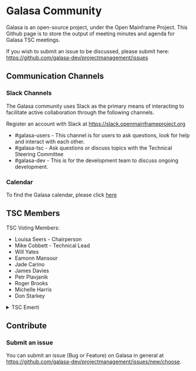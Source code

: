 # Galasa Community

Galasa is an open-source project, under the Open Mainframe Project. This Github page is to store the output of meeting minutes and agenda for Galasa TSC meetings.

If you wish to submit an issue to be discussed, please submit here: https://github.com/galasa-dev/projectmanagement/issues

## Communication Channels

### Slack Channels

The Galasa community uses Slack as the primary means of interacting to facilitate active collaboration through the following channels.

Register an account with Slack at https://slack.openmainframeproject.org

* \#galasa-users - This channel is for users to ask questions, look for help and interact with each other.
* \#galasa-tsc - Ask questions or discuss topics with the Technical Steering Committee
* \#galasa-dev - This is for the development team to discuss ongoing development.

### Calendar

To find the Galasa calendar, please click [here](https://lists.openmainframeproject.org/g/galasa-discussion/calendar)

## TSC Members

TSC Voting Members:
- Louisa Seers - Chairperson
- Mike Cobbett - Technical Lead
- Will Yates
- Eamonn Mansour
- Jade Carino
- James Davies
- Petr Plavjanik
- Roger Brooks
- Michelle Harris
- Don Starkey

<details>
  <summary>TSC Emerti</summary>
- Dharmendra Mahanty
- Savvas Kyriacou
- Venkatauday Balabhadrapatruni
</details>

## Contribute

### Submit an issue

You can submit an issue (Bug or Feature) on Galasa in general at https://github.com/galasa-dev/projectmanagement/issues/new/choose.
